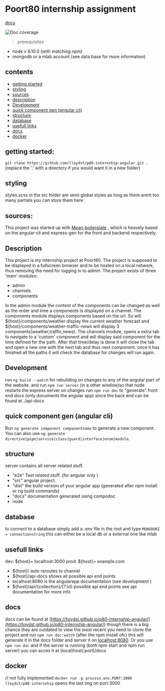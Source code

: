 # Poort80 internship assignment
[docs](https://lloydst.github.io/p80-internship-angular/)

![Doc coverage](https://lloydst.github.io/p80-internship-angular/images/coverage-badge.svg)
>prerequisites
  -  node v 8.10.0 (with matching npm)
  -  mongodb or a mlab account (see data base for more information)
  
## contents
 - [getting started](#getting-started-)
 - [styling](#styling)
 - [sources](#sources-)
 - [description](#description)
 - [Development](#development)
 - [quick component gen (angular cli)](#quick-component-gen-angular-cli-)
 - [structure](#structure)
 - [database](#database)
 - [usefull links](#usefull-links)
 - [docs](#docs)
 - [docker](#docker)

## getting started:
`git clone https://github.com/lloydst/p80-internship-angular.git .` (replace the '.' with a directory if you would want it in a new folder)

## styling
styles.scss in the src folder are semi global styles as long as there arent too many partials you can store them here

## sources:
This project was started up with [Mean-boilerplate](https://github.com/lloydst/mean-boilerplate) , which is heavely based on the angular-cli and express-gen for the front and backend respectively.

## Description

This project is my internship project at Poort80. The project is supposed to be displayed in a fullscreen browser and to be hosted on a local network, thus removing the need for logging in to admin. The project exists of three 'main' modules:
  - admin
  - channels
  - components

In the admin module the content of the components can be changed as well as the order and time a components is displayed on a channel.
The components module displays components based on the url. So will ${host}/components/weather display the current weather forecast and ${host}/components/weather-traffic-news will display 3 components(weather,traffic,news).
The channels module, opens a extra tab to navigate to a 'custom' component and will display said component for the time defined for the path. After that time/delay is done it will close the tab and open a new one with the next tab and thus next component. once it has finished all the paths it will check the database for changes will run again.

## Development

run `ng build --watch` for rebuilding on changes to any of the angular part of the website.
and run `npm run server` (in a other window)so that node restarts the express server on changes
run `npm run doc` to "generate" front end docs (only documents the angular app) since the back end can be found at ./api-docs


## quick component gen (angular cli)

Run `ng generate component componentname` to generate a new component. You can also use `ng generate directive|pipe|service|class|guard|interface|enum|module`.

## structure
server contains all server related stuff.
 - "e2e"  Test related stuff. (for angular only )
 - "src" angular project.
 - "dist" the build version of your angular app (generated after npm install or ng build commands)
 - "docs" documentation generated using compodoc
 - node

## database
to connect to a database simply add a .env file in the root and type `MONGOURI = connectionstring` this can either be a local db or a external one like mlab

## usefull links
dev: ${host}= localhost:3000
prod: ${host}= example.com
 - ${host}/ auto reroutes to channel
 - ${host}/api-docs shows all possible api end points
 - localhost:8080 is the angularapp documentation (see development )
 - ${host}/api/{collection}/{?:id} possible api end points see api documentation for more info

## docs
docs can be found at [https://lloydst.github.io/p80-internship-angular/](https://lloydst.github.io/p80-internship-angular/) though there is a big chance they are outdated to view the most recent you need to clone the project and run ```npm run doc:watch``` (after the npm install ofc) this will generate it in the docs folder and server it on [localhost:8080](http://localhost:8080).
Or you use ``` npm run doc ``` and if the server is running (both npm start and npm run server) you can acces it at (local)host(:port)/docs

## docker
// not fully implemented
``docker run -p process.env.PORT:3000 lloydst/p80-internship`` opens the last img on port:3000